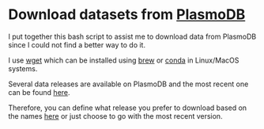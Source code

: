 # Download datasets from [PlasmoDB](https://plasmodb.org)

I put together this bash script to assist me to download data from PlasmoDB
since I could not find a better way to do it.

I use [wget](https://www.gnu.org/software/wget/) which can be installed using [brew](https://formulae.brew.sh/formula/wget)
or [conda](https://anaconda.org/anaconda/wget) in Linux/MacOS systems.

Several data releases are available on PlasmoDB and the most recent one can be
found [here](https://plasmodb.org/plasmo/app/downloads/Current_Release/).

Therefore, you can define what release you prefer to download based on the
names [here](https://plasmodb.org/plasmo/app/downloads/) or just choose to
go with the most recent version.

